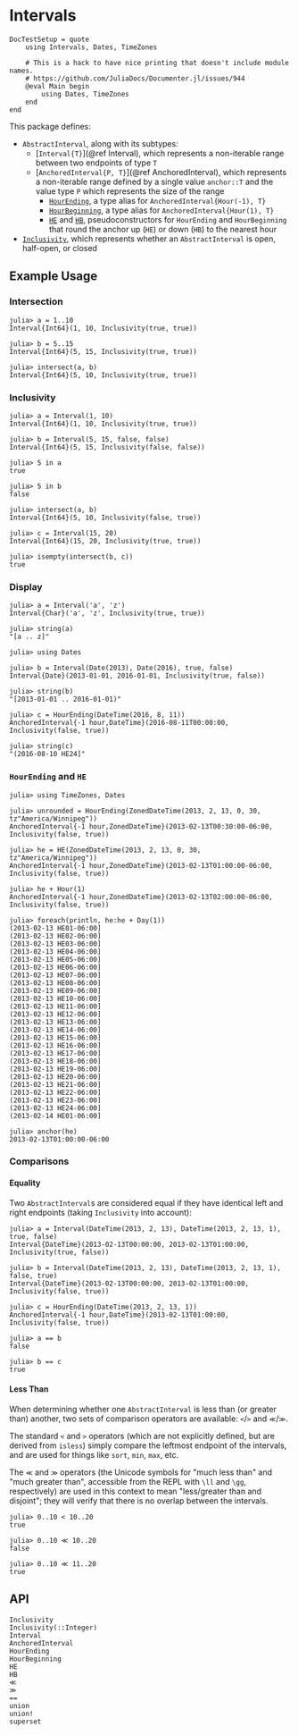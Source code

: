 # Intervals

```@meta
DocTestSetup = quote
    using Intervals, Dates, TimeZones

    # This is a hack to have nice printing that doesn't include module names.
    # https://github.com/JuliaDocs/Documenter.jl/issues/944
    @eval Main begin
        using Dates, TimeZones
    end
end
```

This package defines:
* `AbstractInterval`, along with its subtypes:
  * [`Interval{T}`](@ref Interval), which represents a non-iterable range between two endpoints of type `T`
  * [`AnchoredInterval{P, T}`](@ref AnchoredInterval), which represents a non-iterable range defined by a single
    value `anchor::T` and the value type `P` which represents the size of the range
    * [`HourEnding`](@ref), a type alias for `AnchoredInterval{Hour(-1), T}`
    * [`HourBeginning`](@ref), a type alias for `AnchoredInterval{Hour(1), T}`
    * [`HE`](@ref) and [`HB`](@ref), pseudoconstructors for `HourEnding` and `HourBeginning` that round the
      anchor up (`HE`) or down (`HB`) to the nearest hour
* [`Inclusivity`](@ref), which represents whether an `AbstractInterval` is open, half-open, or
  closed

## Example Usage

### Intersection

```jldoctest
julia> a = 1..10
Interval{Int64}(1, 10, Inclusivity(true, true))

julia> b = 5..15
Interval{Int64}(5, 15, Inclusivity(true, true))

julia> intersect(a, b)
Interval{Int64}(5, 10, Inclusivity(true, true))
```

### Inclusivity

```jldoctest
julia> a = Interval(1, 10)
Interval{Int64}(1, 10, Inclusivity(true, true))

julia> b = Interval(5, 15, false, false)
Interval{Int64}(5, 15, Inclusivity(false, false))

julia> 5 in a
true

julia> 5 in b
false

julia> intersect(a, b)
Interval{Int64}(5, 10, Inclusivity(false, true))

julia> c = Interval(15, 20)
Interval{Int64}(15, 20, Inclusivity(true, true))

julia> isempty(intersect(b, c))
true
```

### Display

```jldoctest
julia> a = Interval('a', 'z')
Interval{Char}('a', 'z', Inclusivity(true, true))

julia> string(a)
"[a .. z]"

julia> using Dates

julia> b = Interval(Date(2013), Date(2016), true, false)
Interval{Date}(2013-01-01, 2016-01-01, Inclusivity(true, false))

julia> string(b)
"[2013-01-01 .. 2016-01-01)"

julia> c = HourEnding(DateTime(2016, 8, 11))
AnchoredInterval{-1 hour,DateTime}(2016-08-11T00:00:00, Inclusivity(false, true))

julia> string(c)
"(2016-08-10 HE24]"
```

### `HourEnding` and `HE`

```jldoctest
julia> using TimeZones, Dates

julia> unrounded = HourEnding(ZonedDateTime(2013, 2, 13, 0, 30, tz"America/Winnipeg"))
AnchoredInterval{-1 hour,ZonedDateTime}(2013-02-13T00:30:00-06:00, Inclusivity(false, true))

julia> he = HE(ZonedDateTime(2013, 2, 13, 0, 30, tz"America/Winnipeg"))
AnchoredInterval{-1 hour,ZonedDateTime}(2013-02-13T01:00:00-06:00, Inclusivity(false, true))

julia> he + Hour(1)
AnchoredInterval{-1 hour,ZonedDateTime}(2013-02-13T02:00:00-06:00, Inclusivity(false, true))

julia> foreach(println, he:he + Day(1))
(2013-02-13 HE01-06:00]
(2013-02-13 HE02-06:00]
(2013-02-13 HE03-06:00]
(2013-02-13 HE04-06:00]
(2013-02-13 HE05-06:00]
(2013-02-13 HE06-06:00]
(2013-02-13 HE07-06:00]
(2013-02-13 HE08-06:00]
(2013-02-13 HE09-06:00]
(2013-02-13 HE10-06:00]
(2013-02-13 HE11-06:00]
(2013-02-13 HE12-06:00]
(2013-02-13 HE13-06:00]
(2013-02-13 HE14-06:00]
(2013-02-13 HE15-06:00]
(2013-02-13 HE16-06:00]
(2013-02-13 HE17-06:00]
(2013-02-13 HE18-06:00]
(2013-02-13 HE19-06:00]
(2013-02-13 HE20-06:00]
(2013-02-13 HE21-06:00]
(2013-02-13 HE22-06:00]
(2013-02-13 HE23-06:00]
(2013-02-13 HE24-06:00]
(2013-02-14 HE01-06:00]

julia> anchor(he)
2013-02-13T01:00:00-06:00
```

### Comparisons

#### Equality

Two `AbstractInterval`s are considered equal if they have identical left and right
endpoints (taking `Inclusivity` into account):

```jldoctest
julia> a = Interval(DateTime(2013, 2, 13), DateTime(2013, 2, 13, 1), true, false)
Interval{DateTime}(2013-02-13T00:00:00, 2013-02-13T01:00:00, Inclusivity(true, false))

julia> b = Interval(DateTime(2013, 2, 13), DateTime(2013, 2, 13, 1), false, true)
Interval{DateTime}(2013-02-13T00:00:00, 2013-02-13T01:00:00, Inclusivity(false, true))

julia> c = HourEnding(DateTime(2013, 2, 13, 1))
AnchoredInterval{-1 hour,DateTime}(2013-02-13T01:00:00, Inclusivity(false, true))

julia> a == b
false

julia> b == c
true
```

#### Less Than

When determining whether one `AbstractInterval` is less than (or greater than) another, two
sets of comparison operators are available: `<`/`>` and `≪`/`≫`.

The standard `<` and `>` operators (which are not explicitly defined, but are derived from
`isless`) simply compare the leftmost endpoint of the intervals, and are used for things
like `sort`, `min`, `max`, etc.

The `≪` and `≫` operators (the Unicode symbols for "much less than" and "much greater than",
accessible from the REPL with `\ll` and `\gg`, respectively) are used in this context to
mean "less/greater than and disjoint"; they will verify that there is no overlap between
the intervals.

```jldoctest
julia> 0..10 < 10..20
true

julia> 0..10 ≪ 10..20
false

julia> 0..10 ≪ 11..20
true
```

## API

```@docs
Inclusivity
Inclusivity(::Integer)
Interval
AnchoredInterval
HourEnding
HourBeginning
HE
HB
≪
≫
==
union
union!
superset
```
